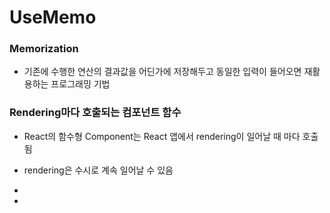 # UseMemo



### Memorization

- 기존에 수행한 연산의 결과값을 어딘가에 저장해두고 동일한 입력이 들어오면 재활용하는 프로그래밍 기법

### Rendering마다 호출되는 컴포넌트 함수

- React의 함수형 Component는 React 앱에서 rendering이 일어날 때 마다 호출 됨

- rendering은 수시로 계속 일어날 수 있음

- 

-  
